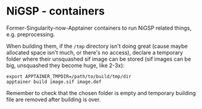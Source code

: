 NiGSP - containers
==================

Former-Singularity-now-Apptainer containers to run NiGSP related things, e.g. preprocessing.

When building them, if the `/tmp` directory isn't doing great (cause maybe allocated space isn't much, or there's no access), declare a temporary folder where their unsquashed sif image can be stored (sif images can be big, unsquashed they become huge, like 2-3x):

```shell
export APPTAINER_TMPDIR=/path/to/build/tmp/dir
apptainer build image.sif image.def
```

Remember to check that the chosen folder is empty and temporary building file are removed after building is over.

